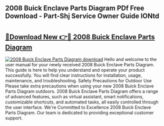 ## 2008 Buick Enclave Parts Diagram PDf Free Download - Part-Shj Service Owner Guide IONtd

# <h2><a href="http://dfnb3m.blite.top/?on=2008+Buick+Enclave+Parts+Diagram">🔗Download New 👉🔴 2008 Buick Enclave Parts Diagram</a></h2>

[![2008 Buick Enclave Parts Diagram download](https://i.imgur.com/lujVjoI.png)](http://dfnb3m.blite.top/?on=2008+Buick+Enclave+Parts+Diagram)
Hello and welcome to the user manual for your newly received 2008 Buick Enclave Parts Diagram. This guide is here to help you understand and operate your product successfully. You will find clear instructions for installation, usage, maintenance, and troubleshooting. Safety Precautions for Outdoor Use Please take extra precautions when using your new 2008 Buick Enclave Parts Diagram outdoors. 2008 Buick Enclave Parts Diagram offers a range of advanced features, such as virtual assistant, smart notifications, customizable shortcuts, and automated tasks, all easily controlled through the user interface. We're Committed to Excellence 2008 Buick Enclave Parts Diagram. Our team is dedicated to providing exceptional customer support.
